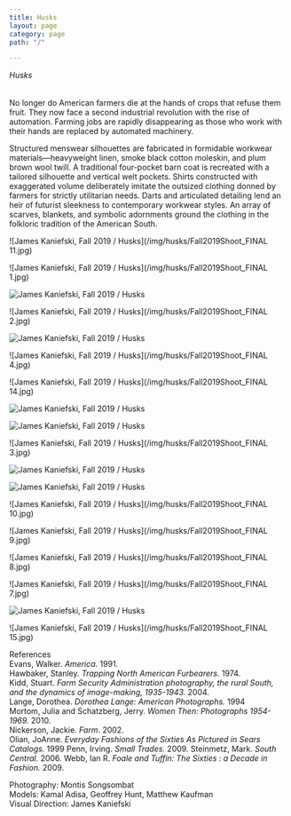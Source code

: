 ```yaml
---
title: Husks
layout: page
category: page
path: "/"

---
```

_Husks_

###### <div align="left">

No longer do American farmers die at the hands of crops that refuse them fruit. They now face a second industrial revolution with the rise of automation. Farming jobs are rapidly disappearing as those who work with their hands are replaced by automated machinery.

Structured menswear silhouettes are fabricated in formidable workwear materials—heavyweight linen, smoke black cotton moleskin, and plum brown wool twill. A traditional four-pocket barn coat is recreated with a tailored silhouette and vertical welt pockets. Shirts constructed with exaggerated volume deliberately imitate the outsized clothing donned by farmers for strictly utilitarian needs. Darts and articulated detailing lend an heir of futurist sleekness to contemporary workwear styles. An array of scarves, blankets, and symbolic adornments ground the clothing in the folkloric tradition of the American South.

![James Kaniefski, Fall 2019 / Husks](/img/husks/Fall2019Shoot_FINAL 11.jpg)

![James Kaniefski, Fall 2019 / Husks](/img/husks/Fall2019Shoot_FINAL 1.jpg)

![James Kaniefski, Fall 2019 / Husks](/img/process.jpg)

![James Kaniefski, Fall 2019 / Husks](/img/husks/Fall2019Shoot_FINAL 2.jpg)

![James Kaniefski, Fall 2019 / Husks](/img/fall2019shoot_final-42.jpg)

![James Kaniefski, Fall 2019 / Husks](/img/husks/Fall2019Shoot_FINAL 4.jpg)

![James Kaniefski, Fall 2019 / Husks](/img/husks/Fall2019Shoot_FINAL 14.jpg)

![James Kaniefski, Fall 2019 / Husks](/img/process4.jpg)

![James Kaniefski, Fall 2019 / Husks](/img/fall2019shoot_final-6.jpg)

![James Kaniefski, Fall 2019 / Husks](/img/husks/Fall2019Shoot_FINAL 3.jpg)

![James Kaniefski, Fall 2019 / Husks](/img/process2.jpg)

![James Kaniefski, Fall 2019 / Husks](/img/process3.jpg)

![James Kaniefski, Fall 2019 / Husks](/img/husks/Fall2019Shoot_FINAL 10.jpg)

![James Kaniefski, Fall 2019 / Husks](/img/husks/Fall2019Shoot_FINAL 9.jpg)

![James Kaniefski, Fall 2019 / Husks](/img/husks/Fall2019Shoot_FINAL 8.jpg)

![James Kaniefski, Fall 2019 / Husks](/img/husks/Fall2019Shoot_FINAL 7.jpg)

![James Kaniefski, Fall 2019 / Husks](/img/process6.jpg)

![James Kaniefski, Fall 2019 / Husks](/img/husks/Fall2019Shoot_FINAL 15.jpg)

References  
Evans, Walker. _America_. 1991.  
Hawbaker, Stanley. _Trapping North American Furbearers._ 1974.  
Kidd, Stuart. _Farm Security Administration photography, the rural South, and the dynamics of image-making, 1935-1943._ 2004.  
Lange, Dorothea. _Dorothea Lange: American Photographs._ 1994  
Mortom, Julia and Schatzberg, Jerry. _Women Then: Photographs 1954-1969._ 2010.  
Nickerson, Jackie. _Farm_. 2002.  
Olian, JoAnne. _Everyday Fashions of the Sixties As Pictured in Sears Catalogs._ 1999
Penn, Irving. _Small Trades._ 2009.
Steinmetz, Mark. _South Central._ 2006.
Webb, Ian R. _Foale and Tuffin: The Sixties : a Decade in Fashion._ 2009.

Photography: Montis Songsombat  
Models: Kamal Adisa, Geoffrey Hunt, Matthew Kaufman  
Visual Direction: James Kaniefski
